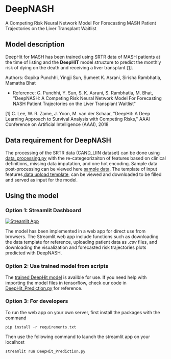 # DeepNASH

A Competing Risk Neural Network Model For Forecasting MASH Patient Trajectories on the Liver Transplant Waitlist


## Model description 
DeepHit for MASH has been trained using SRTR data of MASH patients at the time of listing and the **DeepHIT** model structure to predict the monthly risk of dying on the death and receiving a liver transplant [[1]](#1).

Authors: Gopika Punchhi, Yingji Sun, Sumeet K. Asrani, Sirisha Rambhatla, Mamatha Bhat

* Reference: G. Punchhi, Y. Sun, S. K. Asrani, S. Rambhatla, M. Bhat, "DeepNASH: A Competing Risk Neural Network Model For Forecasting NASH Patient Trajectories on the Liver Transplant Waitlist"

<a id="1">[1]</a> 
C. Lee, W. R. Zame, J. Yoon, M. van der Schaar, "DeepHit: A Deep Learning Approach to Survival Analysis with Competing Risks," AAAI Conference on Artificial Intelligence (AAAI), 2018


## Data requirement for DeepNASH
The processing of the SRTR data (CAND_LIIN dataset) can be done using [data_processing.py](https://github.com/criticalml-uw/DeepNASH/blob/main/model_scripts/data_processing.py) with the re-categeorizaiton of features based on clinical definitions, missing data imputation, and one hot encoding. Sample data post-processing can be viewed here [sample data](https://github.com/criticalml-uw/DeepNASH/blob/main/data/sample_patient_data.csv). The template of input features,[data upload template](https://github.com/criticalml-uw/DeepNASH/blob/main/data/variable_template.csv), can be viewed and downloaded to be filled and served as input for the model. 

## Using the model 

### Option 1: Streamlit Dashboard 
[![Streamlit App](https://static.streamlit.io/badges/streamlit_badge_black_white.svg)](https://deepnash.streamlit.app/)

The model has been implemented in a web app for direct use from browsers. The Streamlit web app include functions such as downloading the data template for reference, uploading patient data as *.csv* files, and downloading the visualization and forecasted risk trajectories plots predicted with DeepNASH. 

### Option 2: Use trained model from scripts
The [trained DeepHit model](https://github.com/criticalml-uw/DeepNASH/tree/main/model/model) is availble for use. If you need help with importing the model files in tensorflow, check our code in [DeepHit_Prediction.py](https://github.com/criticalml-uw/DeepNASH/blob/main/DeepHit_Prediction.py) for reference.

### Option 3: For developers
To run the web app on your own server, first install the packages with the command

```pip install -r requirements.txt```

Then use the following command to launch the streamlit app on your localhost

```streamlit run DeepHit_Prediction.py```
